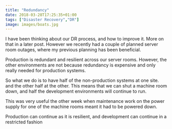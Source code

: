 ```yaml
---
title: "Redundancy"
date: 2018-03-28T17:25:35+01:00
tags: ["Disaster Recovery","DR"]
image: images/boats.jpg
---
```


I have been thinking about our DR process, and how to improve it. More on that
in a later post. However we recently had a couple of planned server room
outages, where my previous planning has been beneficial.

Production is redundant and resilient across our server rooms. However,
the other environments are not because redundancy is expensive and only
really needed for production systems.

So what we do is to have half of the non-production systems at one site.
and the other half at the other. This means that we can shut a machine
room down, and half the development environments will continue to run.

This was very useful the other week when maintenance work on the power
supply for one of the machine rooms meant it had to be powered down.

Production can continue as it is resilient, and development can continue
in a restricted fashion
